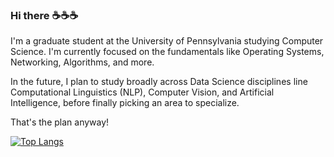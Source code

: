 ### Hi there ☕️☕️☕️

I'm a graduate student at the University of Pennsylvania studying Computer Science. I'm currently focused on the fundamentals like 
Operating Systems, Networking, Algorithms, and more. 

In the future, I plan to study broadly across Data Science disciplines line Computational Linguistics (NLP), Computer Vision, and Artificial 
Intelligence, before finally picking an area to specialize.

That's the plan anyway!

[![Top Langs](https://github-readme-stats.vercel.app/api/top-langs/?username=MisutaKohi&layout=compact&theme=vision-friendly-dark)](https://github.com/anuraghazra/github-readme-stats)
